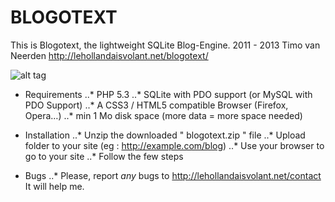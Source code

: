 # BLOGOTEXT 

This is Blogotext, the lightweight SQLite Blog-Engine.
2011 - 2013 Timo van Neerden http://lehollandaisvolant.net/blogotext/

![alt tag](http://lehollandaisvolant.net/blogotext/blogotext-screen.png)

- Requirements
..* PHP 5.3
..* SQLite with PDO support (or MySQL with PDO Support)
..* A CSS3 / HTML5 compatible Browser (Firefox, Opera…)
..* min 1 Mo disk space (more data = more space needed)

- Installation
..* Unzip the downloaded " blogotext.zip " file
..* Upload folder to your site (eg : http://example.com/blog)
..* Use your browser to go to your site
..* Follow the few steps

- Bugs
..* Please, report *any* bugs to http://lehollandaisvolant.net/contact It will help me.

